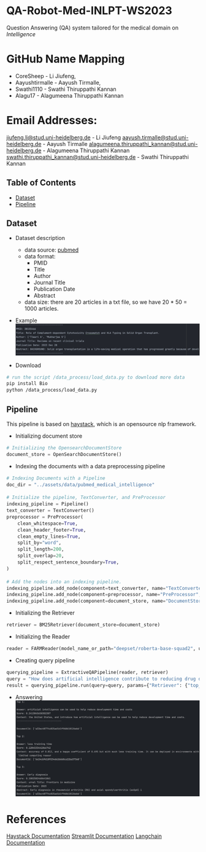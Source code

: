 # QA-Robot-Med-INLPT-WS2023
Question Answering (QA) system tailored for the medical domain on <em>Intelligence</em>

# GitHub Name Mapping 
- CoreSheep - Li Jiufeng,
- Aayushtirmalle - Aayush Tirmalle,
- Swathi1110 - Swathi Thiruppathi Kannan
- Alagu17 - Alagumeena Thiruppathi Kannan

# Email Addresses:
jiufeng.li@stud.uni-heidelberg.de - Li Jiufeng
aayush.tirmalle@stud.uni-heidelberg.de - Aayush Tirmalle
alagumeena.thiruppathi_kannan@stud.uni-heidelberg.de - Alagumeena Thiruppathi Kannan
swathi.thiruppathi_kannan@stud.uni-heidelberg.de - Swathi Thiruppathi Kannan

## Table of Contents

- [Dataset](#dataset)
- [Pipeline](#pipeline)

## Dataset

- Dataset description
    - data source: [pubmed](https://pubmed.ncbi.nlm.nih.gov/)
    - data format:
      - PMID
      - Title
      - Author
      - Journal Title
      - Publication Date
      - Abstract
    - data size: there are 20 articles in a txt file, so we have 20 * 50 = 1000 articles.
- Example
![dataset example](assets/images/dataset_example.jpg)

- Download

```bash
# run the script /data_process/load_data.py to download more data
pip install Bio
python /data_process/load_data.py
```

## Pipeline
This pipeline is based on [haystack](https://github.com/deepset-ai/haystack), which is an opensource nlp framework.
- Initializing document store
```python
# Initializing the OpensearchDocumentStore
document_store = OpenSearchDocumentStore()
```

- Indexing the documents with a data preprocessing pipeline
```python
# Indexing Documents with a Pipeline
doc_dir = "../assets/data/pubmed_medical_intelligence"

# Initialize the pipeline, TextConverter, and PreProcessor
indexing_pipeline = Pipeline()
text_converter = TextConverter()
preprocessor = PreProcessor(
    clean_whitespace=True,
    clean_header_footer=True,
    clean_empty_lines=True,
    split_by="word",
    split_length=200,
    split_overlap=20,
    split_respect_sentence_boundary=True,
)

# Add the nodes into an indexing pipeline.
indexing_pipeline.add_node(component=text_converter, name="TextConverter", inputs=["File"])
indexing_pipeline.add_node(component=preprocessor, name="PreProcessor", inputs=["TextConverter"])
indexing_pipeline.add_node(component=document_store, name="DocumentStore", inputs=["PreProcessor"])
```

- Initializing the Retriever
```python
retriever = BM25Retriever(document_store=document_store)
```

- Initializing the Reader
```python
reader = FARMReader(model_name_or_path="deepset/roberta-base-squad2", use_gpu=False)
```

- Creating  query pipeline
```python
querying_pipeline = ExtractiveQAPipeline(reader, retriever)
query = "How does artificial intelligence contribute to reducing drug development time in USA?"
result = querying_pipeline.run(query=query, params={"Retriever": {"top_k": 3}, "Reader": {"top_k": 3}})
```

- Answering
![example_answers](assets/images/answers_example.jpg)


# References
[Haystack Documentation](https://haystack.deepset.ai/)
[Streamlit Documentation](https://docs.streamlit.io/)
[Langchain Documentation](https://python.langchain.com/docs/get_started/introduction)




